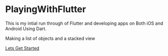 # PlayingWithFlutter

This is my intial run through of Flutter and developing apps on Both iOS and Android Using Dart.

Making a list of objects and a stacked view

[Lets Get Started](https://flutter.io/get-started/)
